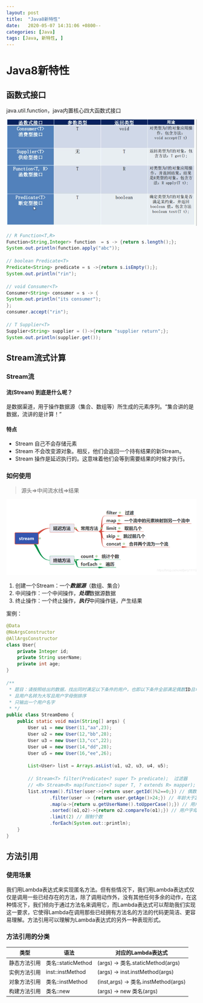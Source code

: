 ```yaml
---
layout: post
title:  "Java8新特性"
date:   2020-05-07 14:31:06 +0800--
categories: [Java]
tags: [Java, 新特性, ]  
---
```


# Java8新特性

## 函数式接口

java.util.function，java内置核心四大函数式接口

![image-20200901195115544](/assets/imgs/image-20200901195115544.png)

```java
// R Function<T,R>
Function<String,Integer> function  = s -> {return s.length();};
System.out.println(function.apply("abc"));

// boolean Predicate<T>
Predicate<String> predicate = s ->{return s.isEmpty();};
System.out.println("rin");

// void Consumer<T>
Consumer<String> consumer = s -> {
System.out.println("its consumer");
};
consumer.accept("rin");

// T Supplier<T>
Supplier<String> supplier = ()->{return "supplier return";};
System.out.println(supplier.get());
```



## Stream流式计算

### Stream流

#### 流(Stream) 到底是什么呢？

是数据渠道，用于操作数据源（集合、数组等）所生成的元素序列。“集合讲的是数据，流讲的是计算！”

#### 特点

- Stream 自己不会存储元素
- Stream 不会改变源对象。相反，他们会返回一个持有结果的新Stream。
- Stream 操作是延迟执行的。这意味着他们会等到需要结果的时候才执行。

### 如何使用

> 源头=>中间流水线=>结果

![image-20200907215158171](/assets/imgs/image-20200907215158171.png)

1. 创建一个Stream：一个***数据源***（数组、集合）
2. 中间操作：一个中间操作，***处理***数据源数据
3. 终止操作：一个终止操作，***执行***中间操作链，产生结果

案例：

```java
@Data
@NoArgsConstructor
@AllArgsConstructor
class User{
    private Integer id;
    private String userName;
    private int age;
}

/**
 * 题目：请按照给出的数据，找出同时满足以下条件的用户，也即以下条件全部满足偶数ID且年龄大于24
 * 且用户名转为大写且用户字母倒排序
 * 只输出一个用户名字
 * */
public class StreamDemo {
    public static void main(String[] args) {
        User u1 = new User(11,"aa",23);
        User u2 = new User(12,"bb",28);
        User u3 = new User(13,"cc",22);
        User u4 = new User(14,"dd",28);
        User u5 = new User(16,"ee",26);

        List<User> list = Arrays.asList(u1, u2, u3, u4, u5);

        // Stream<T> filter(Predicate<? super T> predicate);  过滤器
        // <R> Stream<R> map(Function<? super T, ? extends R> mapper);  映射
        list.stream().filter(user->{return user.getId()%2==0;}) // 偶数ID 过滤器
                .filter(user -> {return user.getAge()>24;}) // 年龄大于24过滤器
                .map(u->{return u.getUserName().toUpperCase();}) // 用户名转为大写,返回值变成Steam<String>了
                .sorted((o1,o2)->{return o2.compareTo(o1);}) // 用户字母倒排序
                .limit(2) // 限制个数
                .forEach(System.out::println);
    }
}
```





## 方法引用

### 使用场景

我们用Lambda表达式来实现匿名方法。但有些情况下，我们用Lambda表达式仅仅是调用一些已经存在的方法，除了调用动作外，没有其他任何多余的动作，在这种情况下，我们倾向于通过方法名来调用它，而Lambda表达式可以帮助我们实现这一要求，它使得Lambda在调用那些已经拥有方法名的方法的代码更简洁、更容易理解。方法引用可以理解为Lambda表达式的另外一种表现形式。

### 方法引用的分类

| 类型         | 语法               | 对应的Lambda表达式                   |
| ------------ | ------------------ | ------------------------------------ |
| 静态方法引用 | 类名::staticMethod | (args) -> 类名.staticMethod(args)    |
| 实例方法引用 | inst::instMethod   | (args) -> inst.instMethod(args)      |
| 对象方法引用 | 类名::instMethod   | (inst,args) -> 类名.instMethod(args) |
| 构建方法引用 | 类名::new          | (args) -> new 类名(args)             |